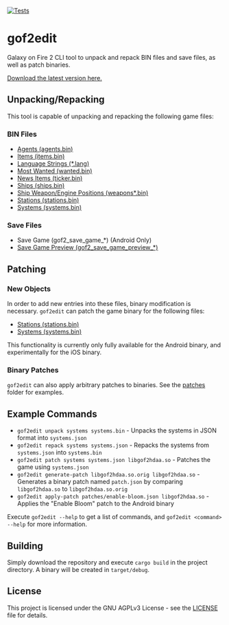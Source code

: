 [![Tests](https://github.com/Ravernstal/gof2edit/actions/workflows/ci.yml/badge.svg)](https://github.com/Ravernstal/gof2edit/actions/workflows/ci.yml)

# gof2edit

Galaxy on Fire 2 CLI tool to unpack and repack BIN files and save files, as well as patch binaries.

[Download the latest version here.](https://github.com/Ravernstal/gof2edit/releases/latest)

## Unpacking/Repacking

This tool is capable of unpacking and repacking the following game files:

### BIN Files

* [Agents (agents.bin)](https://github.com/Ravernstal/gof2-bin-info/blob/master/agents.md)
* [Items (items.bin)](https://github.com/Ravernstal/gof2-bin-info/blob/master/items.md)
* [Language Strings (*.lang)](https://github.com/Ravernstal/gof2-bin-info/blob/master/lang.md)
* [Most Wanted (wanted.bin)](https://github.com/Ravernstal/gof2-bin-info/blob/master/wanted.md)
* [News Items (ticker.bin)](https://github.com/Ravernstal/gof2-bin-info/blob/master/ticker.md)
* [Ships (ships.bin)](https://github.com/Ravernstal/gof2-bin-info/blob/master/ships.md)
* [Ship Weapon/Engine Positions (weapons*.bin)](https://github.com/Ravernstal/gof2-bin-info/blob/master/weapons.md)
* [Stations (stations.bin)](https://github.com/Ravernstal/gof2-bin-info/blob/master/stations.md)
* [Systems (systems.bin)](https://github.com/Ravernstal/gof2-bin-info/blob/master/systems.md)

### Save Files

* Save Game (gof2_save_game_*) (Android Only)
* [Save Game Preview (gof2_save_game_preview_*)](https://github.com/Ravernstal/gof2-bin-info/blob/master/save-preview.md)

## Patching

### New Objects

In order to add new entries into these files, binary modification is necessary.
`gof2edit` can patch the game binary for the following files:

* [Stations (stations.bin)](https://github.com/Ravernstal/gof2-bin-info/blob/master/stations.md)
* [Systems (systems.bin)](https://github.com/Ravernstal/gof2-bin-info/blob/master/systems.md)

This functionality is currently only fully available for the Android binary, and experimentally for the iOS binary.

### Binary Patches

`gof2edit` can also apply arbitrary patches to binaries.
See the [patches](patches) folder for examples.

## Example Commands
* `gof2edit unpack systems systems.bin` - Unpacks the systems in JSON format into `systems.json`
* `gof2edit repack systems systems.json` - Repacks the systems from `systems.json` into `systems.bin`
* `gof2edit patch systems systems.json libgof2hdaa.so` - Patches the game using `systems.json`
* `gof2edit generate-patch libgof2hdaa.so.orig libgof2hdaa.so` - Generates a binary patch named `patch.json` by comparing `libgof2hdaa.so` to `libgof2hdaa.so.orig`
* `gof2edit apply-patch patches/enable-bloom.json libgof2hdaa.so` - Applies the "Enable Bloom" patch to the Android binary

Execute `gof2edit --help` to get a list of commands, and `gof2edit <command> --help` for more information.

## Building
Simply download the repository and execute `cargo build` in the project directory.
A binary will be created in `target/debug`.

## License
This project is licensed under the GNU AGPLv3 License - see the [LICENSE](LICENSE) file for details.
